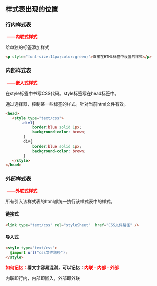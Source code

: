 ## 样式表出现的位置

### 行内样式表

​	**<span style="color: red">——内联式样式</span>**

给单独的标签添加样式

```html
<p style="font-size:14px;color:green;">直接在HTML标签中设置的样式</p>
```



### 内部样式表

​	**<span style="color: red">——嵌入式样式</span>**

在style标签中书写CSS代码。style标签写在head标签中。

通过选择器，控制某一些标签的样式。针对当前html文件有效。

```html
<head>
   <style type="text/css">
       .div1{
            border:blue solid 1px;
            background-color: brown;
        }
		div{
            border:blue solid 1px;
            background-color: brown;
        }
   </style>
</head>
```



### 外部样式表

​	**<span style="color: red">——外联式样式</span>**

所有引入该样式表的html都统一执行该样式表中的样式。

#### 链接式

```html
<link type="text/css" rel="styleSheet"  href="CSS文件路径" />
```

#### 导入式

```html
<style type="text/css">
  @import url("css文件路径");
</style>
```



**<span style="color: red">如何记忆：</span>**看文字容易混淆，可以记忆：**<span style="color: red">内联 - 内部 - 外部</span>**

内联即行内，内部即嵌入，外部即外联

